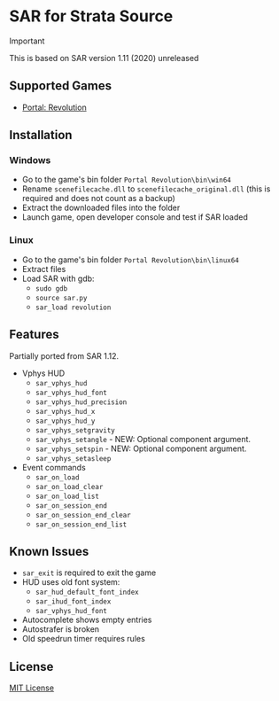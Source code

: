 # SAR for Strata Source

> [!IMPORTANT]
> This is based on SAR version 1.11 (2020) unreleased

## Supported Games

* [Portal: Revolution](https://www.portalrevolution.com)

## Installation

### Windows

* Go to the game's bin folder `Portal Revolution\bin\win64`
* Rename `scenefilecache.dll` to `scenefilecache_original.dll` (this is required and does not count as a backup)
* Extract the downloaded files into the folder
* Launch game, open developer console and test if SAR loaded

### Linux

* Go to the game's bin folder `Portal Revolution\bin\linux64`
* Extract files
* Load SAR with gdb:
  * `sudo gdb`
  * `source sar.py`
  * `sar_load revolution`

## Features

Partially ported from SAR 1.12.

* Vphys HUD
  * `sar_vphys_hud`
  * `sar_vphys_hud_font`
  * `sar_vphys_hud_precision`
  * `sar_vphys_hud_x`
  * `sar_vphys_hud_y`
  * `sar_vphys_setgravity`
  * `sar_vphys_setangle` - NEW: Optional component argument.
  * `sar_vphys_setspin` - NEW: Optional component argument.
  * `sar_vphys_setasleep`
* Event commands
  * `sar_on_load`
  * `sar_on_load_clear`
  * `sar_on_load_list`
  * `sar_on_session_end`
  * `sar_on_session_end_clear`
  * `sar_on_session_end_list`

## Known Issues

* `sar_exit` is required to exit the game
* HUD uses old font system:
  * `sar_hud_default_font_index`
  * `sar_ihud_font_index`
  * `sar_vphys_hud_font`
* Autocomplete shows empty entries
* Autostrafer is broken
* Old speedrun timer requires rules

## License

[MIT License](./LICENSE)
